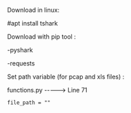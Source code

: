 Download in linux:

#apt install tshark

Download with pip tool :

-pyshark


-requests


Set path variable (for pcap and xls files) : 


functions.py -----> Line 71

    file_path = "" 
